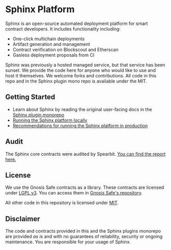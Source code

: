 # Sphinx Platform
Sphinx is an open-source automated deployment platform for smart contract developers. It includes functionality including:
- One-click multichain deployments
- Artifact generation and management
- Contract verification on Blockscout and Etherscan
- Gasless deployment proposals from CI

Sphinx was previously a hosted managed service, but that service has been sunset. We provide the code here for anyone who would like to use and host it themselves. We welcome forks and contributions. All code in this repo and in the Sphinx plugin mono repo is available under the MIT.

## Getting Started
- Learn about Sphinx by reading the original user-facing docs in the [Sphinx plugin monorepo](https://github.com/sphinx-labs/sphinx)
- [Running the Sphinx platform locally](/docs/local.md)
- [Recommendations for running the Sphinx platform in production](/docs/production.md)

## Audit
The Sphinx core contracts were audited by Spearbit. [You can find the report here.](https://github.com/sphinx-labs/sphinx/blob/main/audit/spearbit.pdf)

## License

We use the Gnosis Safe contracts as a library. These contracts are licensed under [LGPL v3](https://github.com/safe-global/safe-contracts/blob/main/LICENSE). You can access them in [Gnosis Safe's repository](https://github.com/safe-global/safe-contracts).

All other code in this repository is licensed under [MIT](https://github.com/sphinx-labs/sphinx/blob/develop/LICENSE).

## Disclaimer
The code and contracts provided in this and the Sphinx plugins monorepo are provided *as is* and with no guarantees of reliability, security or ongoing maintenance. You are responsible for your usage of Sphinx.